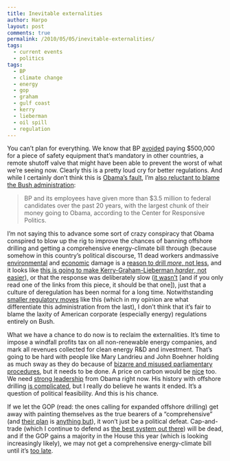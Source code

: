 ```yaml
---
title: Inevitable externalities
author: Harpo
layout: post
comments: true
permalink: /2010/05/05/inevitable-externalities/
tags:
  - current events
  - politics
tags:
  - BP
  - climate change
  - energy
  - gop
  - graham
  - gulf coast
  - kerry
  - lieberman
  - oil spill
  - regulation
---
```

You can&#8217;t plan for everything. We know that BP <a href="http://climateprogress.org/2010/05/02/is-bp-the-goldman-sachs-of-big-oil-ceo-hayward-says-to-fellow-executives-what-the-hell-did-we-do-to-deserve-this/" target="_blank">avoided</a> paying $500,000 for a piece of safety equipment that&#8217;s mandatory in other countries, a remote shutoff valve that might have been able to prevent the worst of what we&#8217;re seeing now. Clearly this is a pretty loud cry for better regulations. And while I certainly don&#8217;t think this is <a href="http://www.huffingtonpost.com/2010/04/30/the-obamas-katrina-meme-m_n_559203.html" target="_blank">Obama&#8217;s fault</a>, I&#8217;m <a href="http://www.politico.com/news/stories/0510/36783.html#ixzz0n3fp5acz" target="_blank">also reluctant to blame the Bush administration</a>:

> BP and its employees have given more than $3.5 million to federal candidates over the past 20 years, with the largest chunk of their money going to Obama, according to the Center for Responsive Politics.

I&#8217;m not saying this to advance some sort of crazy conspiracy that Obama conspired to blow up the rig to improve the chances of banning offshore drilling and getting a comprehensive energy-climate bill through (because somehow in this country&#8217;s political discourse, 11 dead workers andmassive <a href="http://www.nola.com/news/gulf-oil-spill/index.ssf/2010/05/gulf_oil_spill_taints_mediterr.html" target="_blank">environmental</a> and <a href="http://www.washingtonpost.com/wp-dyn/content/article/2010/05/03/AR2010050301669.html?hpid=topnews" target="_blank">economic</a> damage is a <a href="http://thinkprogress.org/2010/05/04/boehner-real-comprehensive-drilling/" target="_blank">reason to drill <em>more</em>, not less</a>, and it looks like <a href="http://online.wsj.com/article/SB10001424052748704866204575224582701608508.html" target="_blank">this is going to make Kerry-Graham-Lieberman <em>harder</em>, not easier</a>), or that the response was deliberately slow (<a href="http://assets/mediamatters.org/research/201004300053" target="_blank">it wasn&#8217;t</a> [and if you only read one of the links from this piece, it should be that one]), just that a culture of deregulation has been normal for a long time. Notwithstanding <a href="http://www.nytimes.com/2010/04/30/business/30comply.html?ref=politics" target="_blank">smaller regulatory moves</a> like this (which in my opinion are what differentiate this administration from the last), I don&#8217;t think that it&#8217;s fair to blame the laxity of American corporate (especially energy) regulations entirely on Bush.

What we have a chance to do now is to reclaim the externalities. It&#8217;s time to impose a windfall profits tax on all non-renewable energy companies, and mark all revenues collected for clean energy R&D and investment. That&#8217;s going to be hard with people like Mary Landrieu and John Boehner holding as much sway as they do because of <a href="http://www.newsweek.com/id/234517" target="_blank">bizarre and misused parliamentary procedures</a>, but it needs to be done. A price on carbon would be <a href="http://www.tnr.com/blog/the-vine/the-gulf-spill-and-the-climate-bill-cont" target="_blank">nice</a> too. We need <a href="http://www.grist.org/article/2010-04-30-wake-up-obama.-the-gulf-spill-is-our-big-chance" target="_blank">strong leadership</a> from Obama right now. His history with offshore drilling <a href="http://www.politifact.com/truth-o-meter/statements/2010/mar/31/barack-obama/once-wobbly-obama-not-inconsistent-latest-oil-dril/" target="_blank">is complicated</a>, but I really do believe he wants it ended. It&#8217;s a question of political feasibility. And this is his chance.

If we let the GOP (read: the ones calling for expanded offshore drilling) get away with painting themselves as the true bearers of a &#8220;comprehensive&#8221; (and <a href="http://www.gop.gov/energy" target="_blank">their plan</a> is <a href="http://climateprogress.org/2010/02/03/energy-only-bill-lindsey-graham-half-assed/" target="_blank">anything but</a>), it won&#8217;t just be a political defeat. Cap-and-trade (which I continue to defend as <a href="http://www.nytimes.com/2010/04/11/magazine/11Economy-t.html" target="_blank">the best system out there</a>) will be dead, and if the GOP gains a majority in the House this year (which is looking increasingly likely), we may not get a comprehensive energy-climate bill until it&#8217;s <a href="http://climateprogress.org/2009/06/15/us-global-change-research-program-noaa-global-climate-change-impacts-in-united-states/" target="_blank">too late</a>.